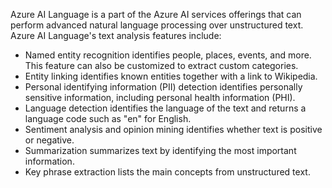 Azure AI Language is a part of the Azure AI services offerings that can perform advanced natural language processing over unstructured text. Azure AI Language's text analysis features include:

- Named entity recognition identifies people, places, events, and more. This feature can also be customized to extract custom categories.
- Entity linking identifies known entities together with a link to Wikipedia.
- Personal identifying information (PII) detection identifies personally sensitive information, including personal health information (PHI).
- Language detection identifies the language of the text and returns a language code such as "en" for English.
- Sentiment analysis and opinion mining identifies whether text is positive or negative.
- Summarization summarizes text by identifying the most important information.
- Key phrase extraction lists the main concepts from unstructured text.
